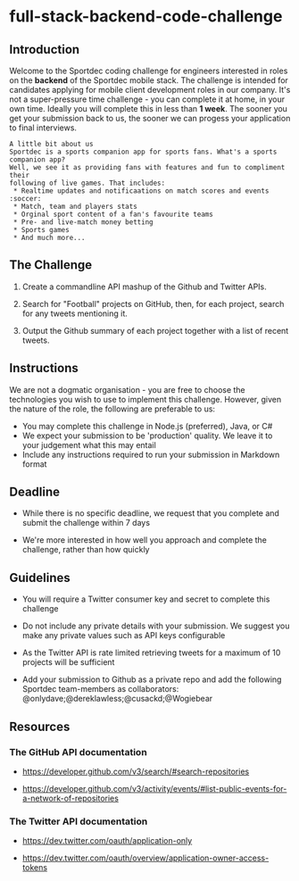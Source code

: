 # full-stack-backend-code-challenge

## Introduction
Welcome to the Sportdec coding challenge for engineers interested in roles on the __backend__ of the Sportdec mobile stack. The challenge is intended for candidates applying for mobile client development roles in our company. It's not a super-pressure time challenge - you can complete it at home, in your own time. Ideally you will complete this in less than __1 week__. 
The sooner you get your submission back to us, the sooner we can progess your application to final interviews.

    A little bit about us
    Sportdec is a sports companion app for sports fans. What's a sports companion app? 
    Well, we see it as providing fans with features and fun to compliment their 
    following of live games. That includes:
     * Realtime updates and notificaations on match scores and events :soccer:
     * Match, team and players stats
     * Orginal sport content of a fan's favourite teams
     * Pre- and live-match money betting
     * Sports games
     * And much more...


## The Challenge

1. Create a commandline API mashup of the Github and Twitter APIs.

2. Search for "Football" projects on GitHub, then, for each project, search for any tweets mentioning it.

3. Output the Github summary of each project together with a list of recent tweets.

## Instructions

We are not a dogmatic organisation - you are free to choose the technologies you wish to use to implement this challenge. However, given the nature of the role, the following are preferable to us:

- You may complete this challenge in Node.js (preferred), Java, or C#
- We expect your submission to be 'production' quality. We leave it to your judgement what this may entail
- Include any instructions required to run your submission in Markdown format

## Deadline

- While there is no specific deadline, we request that you complete and submit the challenge within 7 days

- We're more interested in how well you approach and complete the challenge, rather than how quickly

## Guidelines

- You will require a Twitter consumer key and secret to complete this challenge

- Do not include any private details with your submission. We suggest you make any private values such as API keys configurable

- As the Twitter API is rate limited retrieving tweets for a maximum of 10 projects will be sufficient

- Add your submission to Github as a private repo and add the following Sportdec team-members as collaborators:
  @onlydave;@dereklawless;@cusackd;@Wogiebear

## Resources

### The GitHub API documentation
- https://developer.github.com/v3/search/#search-repositories

- https://developer.github.com/v3/activity/events/#list-public-events-for-a-network-of-repositories


### The Twitter API documentation
- https://dev.twitter.com/oauth/application-only

- https://dev.twitter.com/oauth/overview/application-owner-access-tokens
